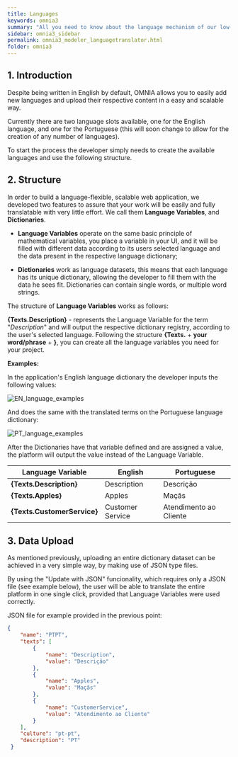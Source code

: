 ```yaml
---
title: Languages
keywords: omnia3
summary: "All you need to know about the language mechanism of our low-code development platform"
sidebar: omnia3_sidebar
permalink: omnia3_modeler_languagetranslator.html
folder: omnia3
---
```



## 1. Introduction

Despite being written in English by default, OMNIA allows you to easily add new languages and upload their respective content in a easy and  scalable way. 

Currently there are two language slots available, one for the English language, and one for the Portuguese (this will soon change to allow for the creation of any number of languages).

To start the process the developer simply needs to create the available languages and use the following structure. 


## 2. Structure

In order to build a language-flexible, scalable web application, we developed two features to assure that your work will be easily and fully translatable with very little effort. We call them **Language Variables**, and **Dictionaries**.



 - **Language Variables** operate on the same basic principle of mathematical variables, you place a variable in your UI, and it will be filled with different data according to its users selected language and the data present in the respective language dictionary;

 - **Dictionaries** work as language datasets, this means that each language has its unique dictionary, allowing the developer to fill them with the data he sees fit. Dictionaries can contain single words, or multiple word strings.


The structure of **Language Variables** works as follows:


   **{Texts.Description}** - represents the Language Variable for the term "*Description*" and will output the respective dictionary registry, according to the user's selected language. Following the structure **{Texts.** + **your word/phrase** + **}**, you can create all the language variables you need for your project. 


**Examples:**

In the application's English language dictionary the developer inputs the following values:

![EN_language_examples](/images/modeler/language-EN-examples.jpg)

And does the same with the translated terms on the Portuguese language dictionary:

![PT_language_examples](/images/modeler/language-PT-examples.jpg)

After the Dictionaries have that variable defined and are assigned a value, the platform will output the value instead of the Language Variable.

Language Variable | English | Portuguese
---------|------------|--------------|
 **{Texts.Description}** | Description | Descrição
 **{Texts.Apples}** | Apples | Maçãs
 **{Texts.CustomerService}** | Customer Service | Atendimento ao Cliente

## 3. Data Upload

As mentioned previously, uploading an entire dictionary dataset can be achieved in a very simple way, by making use of JSON type files.

By using the "Update with JSON" funcionality, which requires only a JSON file (see example below), the user will be able to translate the entire platform in one single click, provided that Language Variables were used correctly.

JSON file for example provided in the previous point:

```JSON  
{
	"name": "PTPT",
	"texts": [
		{
			"name": "Description",
			"value": "Descrição"
		},
		{
			"name": "Apples",
			"value": "Maçãs"
		},
		{
			"name": "CustomerService",
			"value": "Atendimento ao Cliente"
		}
	],
	"culture": "pt-pt",
	"description": "PT"
 }
```